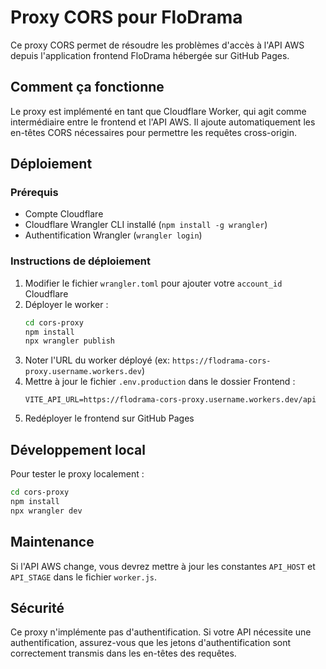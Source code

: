 # Proxy CORS pour FloDrama

Ce proxy CORS permet de résoudre les problèmes d'accès à l'API AWS depuis l'application frontend FloDrama hébergée sur GitHub Pages.

## Comment ça fonctionne

Le proxy est implémenté en tant que Cloudflare Worker, qui agit comme intermédiaire entre le frontend et l'API AWS. Il ajoute automatiquement les en-têtes CORS nécessaires pour permettre les requêtes cross-origin.

## Déploiement

### Prérequis

- Compte Cloudflare
- Cloudflare Wrangler CLI installé (`npm install -g wrangler`)
- Authentification Wrangler (`wrangler login`)

### Instructions de déploiement

1. Modifier le fichier `wrangler.toml` pour ajouter votre `account_id` Cloudflare
2. Déployer le worker :
   ```bash
   cd cors-proxy
   npm install
   npx wrangler publish
   ```
3. Noter l'URL du worker déployé (ex: `https://flodrama-cors-proxy.username.workers.dev`)
4. Mettre à jour le fichier `.env.production` dans le dossier Frontend :
   ```
   VITE_API_URL=https://flodrama-cors-proxy.username.workers.dev/api
   ```
5. Redéployer le frontend sur GitHub Pages

## Développement local

Pour tester le proxy localement :
```bash
cd cors-proxy
npm install
npx wrangler dev
```

## Maintenance

Si l'API AWS change, vous devrez mettre à jour les constantes `API_HOST` et `API_STAGE` dans le fichier `worker.js`.

## Sécurité

Ce proxy n'implémente pas d'authentification. Si votre API nécessite une authentification, assurez-vous que les jetons d'authentification sont correctement transmis dans les en-têtes des requêtes.
